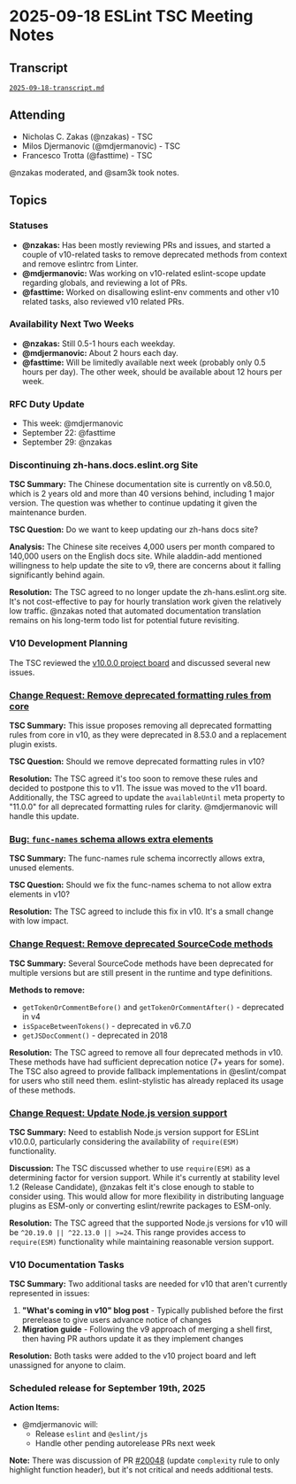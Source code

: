 # 2025-09-18 ESLint TSC Meeting Notes

## Transcript

[`2025-09-18-transcript.md`](2025-09-18-transcript.md)

## Attending

- Nicholas C. Zakas (@nzakas) - TSC
- Milos Djermanovic (@mdjermanovic) - TSC
- Francesco Trotta (@fasttime) - TSC

@nzakas moderated, and @sam3k took notes.

## Topics

### Statuses

* **@nzakas:** Has been mostly reviewing PRs and issues, and started a couple of v10-related tasks to remove deprecated methods from context and remove eslintrc from Linter.
* **@mdjermanovic:** Was working on v10-related eslint-scope update regarding globals, and reviewing a lot of PRs.
* **@fasttime:** Worked on disallowing eslint-env comments and other v10 related tasks, also reviewed v10 related PRs.

### Availability Next Two Weeks

* **@nzakas:** Still 0.5-1 hours each weekday.
* **@mdjermanovic:** About 2 hours each day.
* **@fasttime:** Will be limitedly available next week (probably only 0.5 hours per day). The other week, should be available about 12 hours per week.

### RFC Duty Update

* This week: @mdjermanovic
* September 22: @fasttime
* September 29: @nzakas

### Discontinuing zh-hans.docs.eslint.org Site

**TSC Summary:** The Chinese documentation site is currently on v8.50.0, which is 2 years old and more than 40 versions behind, including 1 major version. The question was whether to continue updating it given the maintenance burden.

**TSC Question:** Do we want to keep updating our zh-hans docs site?

**Analysis:** The Chinese site receives 4,000 users per month compared to 140,000 users on the English docs site. While aladdin-add mentioned willingness to help update the site to v9, there are concerns about it falling significantly behind again.

**Resolution:** The TSC agreed to no longer update the zh-hans.eslint.org site. It's not cost-effective to pay for hourly translation work given the relatively low traffic. @nzakas noted that automated documentation translation remains on his long-term todo list for potential future revisiting.

### V10 Development Planning

The TSC reviewed the [v10.0.0 project board](https://github.com/orgs/eslint/projects/6) and discussed several new issues.

### [Change Request: Remove deprecated formatting rules from core](https://github.com/eslint/eslint/issues/20097)

**TSC Summary:** This issue proposes removing all deprecated formatting rules from core in v10, as they were deprecated in 8.53.0 and a replacement plugin exists.

**TSC Question:** Should we remove deprecated formatting rules in v10?

**Resolution:** The TSC agreed it's too soon to remove these rules and decided to postpone this to v11. The issue was moved to the v11 board. Additionally, the TSC agreed to update the `availableUntil` meta property to "11.0.0" for all deprecated formatting rules for clarity. @mdjermanovic will handle this update.

### [Bug: `func-names` schema allows extra elements](https://github.com/eslint/eslint/issues/20134)

**TSC Summary:** The func-names rule schema incorrectly allows extra, unused elements.

**TSC Question:** Should we fix the func-names schema to not allow extra elements in v10?

**Resolution:** The TSC agreed to include this fix in v10. It's a small change with low impact.

### [Change Request: Remove deprecated SourceCode methods](https://github.com/eslint/eslint/issues/20113)

**TSC Summary:** Several SourceCode methods have been deprecated for multiple versions but are still present in the runtime and type definitions.

**Methods to remove:**
- `getTokenOrCommentBefore()` and `getTokenOrCommentAfter()` - deprecated in v4
- `isSpaceBetweenTokens()` - deprecated in v6.7.0  
- `getJSDocComment()` - deprecated in 2018

**Resolution:** The TSC agreed to remove all four deprecated methods in v10. These methods have had sufficient deprecation notice (7+ years for some). The TSC also agreed to provide fallback implementations in @eslint/compat for users who still need them. eslint-stylistic has already replaced its usage of these methods.

### [Change Request: Update Node.js version support](https://github.com/eslint/eslint/issues/19969)

**TSC Summary:** Need to establish Node.js version support for ESLint v10.0.0, particularly considering the availability of `require(ESM)` functionality.

**Discussion:** The TSC discussed whether to use `require(ESM)` as a determining factor for version support. While it's currently at stability level 1.2 (Release Candidate), @nzakas felt it's close enough to stable to consider using. This would allow for more flexibility in distributing language plugins as ESM-only or converting eslint/rewrite packages to ESM-only.

**Resolution:** The TSC agreed that the supported Node.js versions for v10 will be `^20.19.0 || ^22.13.0 || >=24`. This range provides access to `require(ESM)` functionality while maintaining reasonable version support.

### V10 Documentation Tasks

**TSC Summary:** Two additional tasks are needed for v10 that aren't currently represented in issues:

1. **"What's coming in v10" blog post** - Typically published before the first prerelease to give users advance notice of changes
2. **Migration guide** - Following the v9 approach of merging a shell first, then having PR authors update it as they implement changes

**Resolution:** Both tasks were added to the v10 project board and left unassigned for anyone to claim.

### Scheduled release for September 19th, 2025

**Action Items:**

- @mdjermanovic will:
  - Release `eslint` and `@eslint/js`
  - Handle other pending autorelease PRs next week

**Note:** There was discussion of PR [#20048](https://github.com/eslint/eslint/pull/20048) (update `complexity` rule to only highlight function header), but it's not critical and needs additional tests.